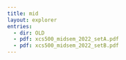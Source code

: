 ```yaml
---
title: mid
layout: explorer
entries:
  - dir: OLD
  - pdf: xcs500_midsem_2022_setA.pdf
  - pdf: xcs500_midsem_2022_setB.pdf
---
```


